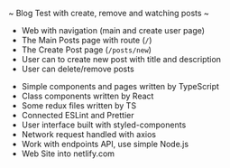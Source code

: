 ~ Blog Test with create, remove and watching posts ~

- Web with navigation (main and create user page)
- The Main Posts page with route (`/`)
- The Create Post page (`/posts/new`)
- User can to create new post with title and description
- User can delete/remove posts

* Simple components and pages written by TypeScript
* Class components written by React
* Some redux files written by TS
* Connected ESLint and Prettier
* User interface built with styled-components
* Network request handled with axios
* Work with endpoints API, use simple Node.js
* Web Site into netlify.com
